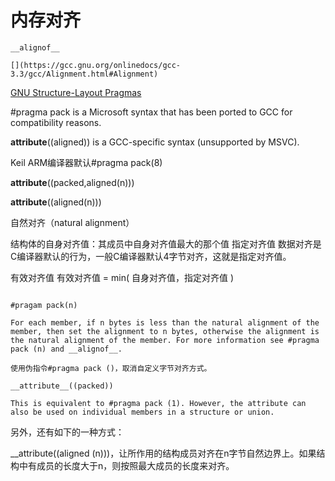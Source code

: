 # 内存对齐

```
__alignof__

[](https://gcc.gnu.org/onlinedocs/gcc-3.3/gcc/Alignment.html#Alignment)
```

[GNU Structure-Layout Pragmas](https://gcc.gnu.org/onlinedocs/gcc/Structure-Layout-Pragmas.html)



[](https://gcc.gnu.org/onlinedocs/gcc-3.3/gcc/Type-Attributes.html)

#pragma pack is a Microsoft syntax that has been ported to GCC for compatibility reasons.

__attribute__((aligned)) is a GCC-specific syntax (unsupported by MSVC).


[](http://www.keil.com/support/man/docs/ARMCC/armcc_chr1359124990875.htm)

Keil ARM编译器默认#pragma pack(8)


__attribute__((packed,aligned(n)))

__attribute__((aligned(n)))


自然对齐（natural alignment）

结构体的自身对齐值：其成员中自身对齐值最大的那个值
指定对齐值
数据对齐是C编译器默认的行为，一般C编译器默认4字节对齐，这就是指定对齐值。

有效对齐值
有效对齐值 = min( 自身对齐值，指定对齐值 )


```

#pragam pack(n)

For each member, if n bytes is less than the natural alignment of the member, then set the alignment to n bytes, otherwise the alignment is the natural alignment of the member. For more information see #pragma pack (n) and __alignof__.

使用伪指令#pragma pack ()，取消自定义字节对齐方式。

```

[](http://infocenter.arm.com/help/index.jsp?topic=/com.arm.doc.100748_0606_00_en/xxq1474359912082.html)

```
__attribute__((packed))

This is equivalent to #pragma pack (1). However, the attribute can also be used on individual members in a structure or union.
```



另外，还有如下的一种方式：

__attribute((aligned (n)))，让所作用的结构成员对齐在n字节自然边界上。如果结构中有成员的长度大于n，则按照最大成员的长度来对齐。

